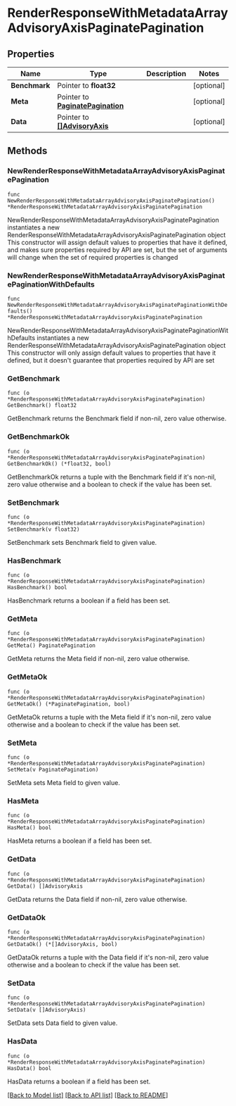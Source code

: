# RenderResponseWithMetadataArrayAdvisoryAxisPaginatePagination

## Properties

Name | Type | Description | Notes
------------ | ------------- | ------------- | -------------
**Benchmark** | Pointer to **float32** |  | [optional] 
**Meta** | Pointer to [**PaginatePagination**](PaginatePagination.md) |  | [optional] 
**Data** | Pointer to [**[]AdvisoryAxis**](AdvisoryAxis.md) |  | [optional] 

## Methods

### NewRenderResponseWithMetadataArrayAdvisoryAxisPaginatePagination

`func NewRenderResponseWithMetadataArrayAdvisoryAxisPaginatePagination() *RenderResponseWithMetadataArrayAdvisoryAxisPaginatePagination`

NewRenderResponseWithMetadataArrayAdvisoryAxisPaginatePagination instantiates a new RenderResponseWithMetadataArrayAdvisoryAxisPaginatePagination object
This constructor will assign default values to properties that have it defined,
and makes sure properties required by API are set, but the set of arguments
will change when the set of required properties is changed

### NewRenderResponseWithMetadataArrayAdvisoryAxisPaginatePaginationWithDefaults

`func NewRenderResponseWithMetadataArrayAdvisoryAxisPaginatePaginationWithDefaults() *RenderResponseWithMetadataArrayAdvisoryAxisPaginatePagination`

NewRenderResponseWithMetadataArrayAdvisoryAxisPaginatePaginationWithDefaults instantiates a new RenderResponseWithMetadataArrayAdvisoryAxisPaginatePagination object
This constructor will only assign default values to properties that have it defined,
but it doesn't guarantee that properties required by API are set

### GetBenchmark

`func (o *RenderResponseWithMetadataArrayAdvisoryAxisPaginatePagination) GetBenchmark() float32`

GetBenchmark returns the Benchmark field if non-nil, zero value otherwise.

### GetBenchmarkOk

`func (o *RenderResponseWithMetadataArrayAdvisoryAxisPaginatePagination) GetBenchmarkOk() (*float32, bool)`

GetBenchmarkOk returns a tuple with the Benchmark field if it's non-nil, zero value otherwise
and a boolean to check if the value has been set.

### SetBenchmark

`func (o *RenderResponseWithMetadataArrayAdvisoryAxisPaginatePagination) SetBenchmark(v float32)`

SetBenchmark sets Benchmark field to given value.

### HasBenchmark

`func (o *RenderResponseWithMetadataArrayAdvisoryAxisPaginatePagination) HasBenchmark() bool`

HasBenchmark returns a boolean if a field has been set.

### GetMeta

`func (o *RenderResponseWithMetadataArrayAdvisoryAxisPaginatePagination) GetMeta() PaginatePagination`

GetMeta returns the Meta field if non-nil, zero value otherwise.

### GetMetaOk

`func (o *RenderResponseWithMetadataArrayAdvisoryAxisPaginatePagination) GetMetaOk() (*PaginatePagination, bool)`

GetMetaOk returns a tuple with the Meta field if it's non-nil, zero value otherwise
and a boolean to check if the value has been set.

### SetMeta

`func (o *RenderResponseWithMetadataArrayAdvisoryAxisPaginatePagination) SetMeta(v PaginatePagination)`

SetMeta sets Meta field to given value.

### HasMeta

`func (o *RenderResponseWithMetadataArrayAdvisoryAxisPaginatePagination) HasMeta() bool`

HasMeta returns a boolean if a field has been set.

### GetData

`func (o *RenderResponseWithMetadataArrayAdvisoryAxisPaginatePagination) GetData() []AdvisoryAxis`

GetData returns the Data field if non-nil, zero value otherwise.

### GetDataOk

`func (o *RenderResponseWithMetadataArrayAdvisoryAxisPaginatePagination) GetDataOk() (*[]AdvisoryAxis, bool)`

GetDataOk returns a tuple with the Data field if it's non-nil, zero value otherwise
and a boolean to check if the value has been set.

### SetData

`func (o *RenderResponseWithMetadataArrayAdvisoryAxisPaginatePagination) SetData(v []AdvisoryAxis)`

SetData sets Data field to given value.

### HasData

`func (o *RenderResponseWithMetadataArrayAdvisoryAxisPaginatePagination) HasData() bool`

HasData returns a boolean if a field has been set.


[[Back to Model list]](../README.md#documentation-for-models) [[Back to API list]](../README.md#documentation-for-api-endpoints) [[Back to README]](../README.md)


